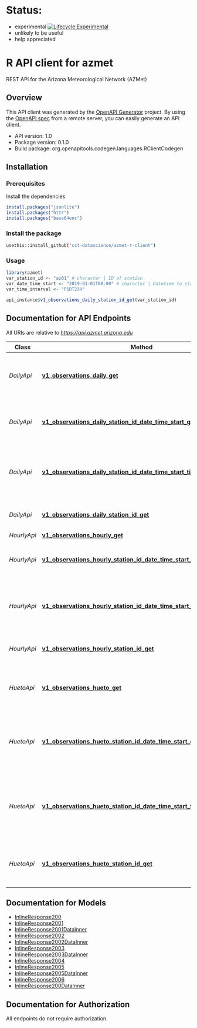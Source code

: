 # Status: 

* experimental [![Lifecycle:Experimental](https://img.shields.io/badge/Lifecycle-Experimental-339999)](https://app.swaggerhub.com/apis/mattjh/AZMetAPI/1.0)
* unlikely to be useful
* help appreciated

# R API client for azmet

REST API for the Arizona Meteorological Network (AZMet)

## Overview
This API client was generated by the [OpenAPI Generator](https://openapi-generator.tech) project. By using the [OpenAPI spec](https://openapis.org) from a remote server, you can easily generate an API client.

- API version: 1.0
- Package version: 0.1.0
- Build package: org.openapitools.codegen.languages.RClientCodegen

## Installation

### Prerequisites

Install the dependencies

```R
install.packages("jsonlite")
install.packages("httr")
install.packages("base64enc")
```

### Install the package

```sh
usethis::install_github("cct-datascience/azmet-r-client")
```


### Usage

```R
library(azmet)
var_station_id <- "az01" # character | ID of station
var_date_time_start <- "2019-01-01T00:00" # character | Datetime to start the interval
var_time_interval <- "P1DT23H"

api_instance$v1_observations_daily_station_id_get(var_station_id)
```

## Documentation for API Endpoints

All URIs are relative to *https://api.azmet.arizona.edu*

Class | Method | HTTP request | Description
------------ | ------------- | ------------- | -------------
*DailyApi* | [**v1_observations_daily_get**](docs/DailyApi.md#v1_observations_daily_get) | **GET** /v1/observations/daily | Return daily direct and derived observations for all stations for the latest available day.
*DailyApi* | [**v1_observations_daily_station_id_date_time_start_get**](docs/DailyApi.md#v1_observations_daily_station_id_date_time_start_get) | **GET** /v1/observations/daily/{stationID}/{dateTimeStart} | Return daily direct and derived observations for a specific station and a specific date.
*DailyApi* | [**v1_observations_daily_station_id_date_time_start_time_interval_get**](docs/DailyApi.md#v1_observations_daily_station_id_date_time_start_time_interval_get) | **GET** /v1/observations/daily/{stationID}/{dateTimeStart}/{timeInterval} | Return available daily direct and derived observations for a station over a time interval from a date.
*DailyApi* | [**v1_observations_daily_station_id_get**](docs/DailyApi.md#v1_observations_daily_station_id_get) | **GET** /v1/observations/daily/{stationID} | Return daily direct and derived observations for a specific station.
*HourlyApi* | [**v1_observations_hourly_get**](docs/HourlyApi.md#v1_observations_hourly_get) | **GET** /v1/observations/hourly | 
*HourlyApi* | [**v1_observations_hourly_station_id_date_time_start_get**](docs/HourlyApi.md#v1_observations_hourly_station_id_date_time_start_get) | **GET** /v1/observations/hourly/{stationID}/{dateTimeStart} | Return hourly direct and derived observations for a specific station and date and time.
*HourlyApi* | [**v1_observations_hourly_station_id_date_time_start_time_interval_get**](docs/HourlyApi.md#v1_observations_hourly_station_id_date_time_start_time_interval_get) | **GET** /v1/observations/hourly/{stationID}/{dateTimeStart}/{timeInterval} | Return hourly direct and derived observations for a specific station over a time interval from a date and time.
*HourlyApi* | [**v1_observations_hourly_station_id_get**](docs/HourlyApi.md#v1_observations_hourly_station_id_get) | **GET** /v1/observations/hourly/{stationID} | Return hourly direct and derived observations for a specific station.
*HuetoApi* | [**v1_observations_hueto_get**](docs/HuetoApi.md#v1_observations_hueto_get) | **GET** /v1/observations/hueto | Accumulated heat units and evapotranspiration for all stations from January 1 current year.
*HuetoApi* | [**v1_observations_hueto_station_id_date_time_start_get**](docs/HuetoApi.md#v1_observations_hueto_station_id_date_time_start_get) | **GET** /v1/observations/hueto/{stationID}/{dateTimeStart} | Accumulated heat units and evapotranspiration for one (or all) station(s) from the given start date and time to current date.
*HuetoApi* | [**v1_observations_hueto_station_id_date_time_start_time_interval_get**](docs/HuetoApi.md#v1_observations_hueto_station_id_date_time_start_time_interval_get) | **GET** /v1/observations/hueto/{stationID}/{dateTimeStart}/{timeInterval} | Accumulated heat units and evapotranspiration for one (or all) station(s) from the given start date and time over a given time interval.
*HuetoApi* | [**v1_observations_hueto_station_id_get**](docs/HuetoApi.md#v1_observations_hueto_station_id_get) | **GET** /v1/observations/hueto/{stationID} | Accumulated heat units and evapotranspiration for one station from January 1 current year.


## Documentation for Models

 - [InlineResponse200](docs/InlineResponse200.md)
 - [InlineResponse2001](docs/InlineResponse2001.md)
 - [InlineResponse2001DataInner](docs/InlineResponse2001DataInner.md)
 - [InlineResponse2002](docs/InlineResponse2002.md)
 - [InlineResponse2002DataInner](docs/InlineResponse2002DataInner.md)
 - [InlineResponse2003](docs/InlineResponse2003.md)
 - [InlineResponse2003DataInner](docs/InlineResponse2003DataInner.md)
 - [InlineResponse2004](docs/InlineResponse2004.md)
 - [InlineResponse2005](docs/InlineResponse2005.md)
 - [InlineResponse2005DataInner](docs/InlineResponse2005DataInner.md)
 - [InlineResponse2006](docs/InlineResponse2006.md)
 - [InlineResponse200DataInner](docs/InlineResponse200DataInner.md)


## Documentation for Authorization

 All endpoints do not require authorization.


